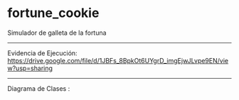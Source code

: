 # fortune_cookie
Simulador de galleta de la fortuna

------------------------------------------------------------

Evidencia de Ejecución: https://drive.google.com/file/d/1JBFs_8BpkOt6UYgrD_imgEjwJLvpe9EN/view?usp=sharing

------------------------------------------------------------

Diagrama de Clases : 

